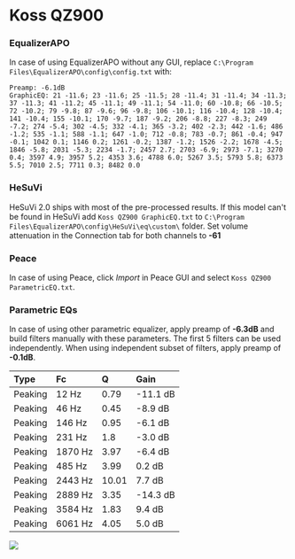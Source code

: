 # Koss QZ900

### EqualizerAPO
In case of using EqualizerAPO without any GUI, replace `C:\Program Files\EqualizerAPO\config\config.txt`
with:
```
Preamp: -6.1dB
GraphicEQ: 21 -11.6; 23 -11.6; 25 -11.5; 28 -11.4; 31 -11.4; 34 -11.3; 37 -11.3; 41 -11.2; 45 -11.1; 49 -11.1; 54 -11.0; 60 -10.8; 66 -10.5; 72 -10.2; 79 -9.8; 87 -9.6; 96 -9.8; 106 -10.1; 116 -10.4; 128 -10.4; 141 -10.4; 155 -10.1; 170 -9.7; 187 -9.2; 206 -8.8; 227 -8.3; 249 -7.2; 274 -5.4; 302 -4.5; 332 -4.1; 365 -3.2; 402 -2.3; 442 -1.6; 486 -1.2; 535 -1.1; 588 -1.1; 647 -1.0; 712 -0.8; 783 -0.7; 861 -0.4; 947 -0.1; 1042 0.1; 1146 0.2; 1261 -0.2; 1387 -1.2; 1526 -2.2; 1678 -4.5; 1846 -5.8; 2031 -5.3; 2234 -1.7; 2457 2.7; 2703 -6.9; 2973 -7.1; 3270 0.4; 3597 4.9; 3957 5.2; 4353 3.6; 4788 6.0; 5267 3.5; 5793 5.8; 6373 5.5; 7010 2.5; 7711 0.3; 8482 0.0
```

### HeSuVi
HeSuVi 2.0 ships with most of the pre-processed results. If this model can't be found in HeSuVi add
`Koss QZ900 GraphicEQ.txt` to `C:\Program Files\EqualizerAPO\config\HeSuVi\eq\custom\` folder.
Set volume attenuation in the Connection tab for both channels to **-61**

### Peace
In case of using Peace, click *Import* in Peace GUI and select `Koss QZ900 ParametricEQ.txt`.

### Parametric EQs
In case of using other parametric equalizer, apply preamp of **-6.3dB** and build filters manually
with these parameters. The first 5 filters can be used independently.
When using independent subset of filters, apply preamp of **-0.1dB**.

| Type    | Fc      |     Q | Gain     |
|:--------|:--------|:------|:---------|
| Peaking | 12 Hz   |  0.79 | -11.1 dB |
| Peaking | 46 Hz   |  0.45 | -8.9 dB  |
| Peaking | 146 Hz  |  0.95 | -6.1 dB  |
| Peaking | 231 Hz  |  1.8  | -3.0 dB  |
| Peaking | 1870 Hz |  3.97 | -6.4 dB  |
| Peaking | 485 Hz  |  3.99 | 0.2 dB   |
| Peaking | 2443 Hz | 10.01 | 7.7 dB   |
| Peaking | 2889 Hz |  3.35 | -14.3 dB |
| Peaking | 3584 Hz |  1.83 | 9.4 dB   |
| Peaking | 6061 Hz |  4.05 | 5.0 dB   |

![](https://raw.githubusercontent.com/jaakkopasanen/AutoEq/master/results/rtings/sbaf-serious/Koss%20QZ900/Koss%20QZ900.png)